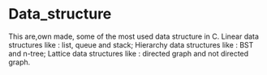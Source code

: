 # Data_structure
This are,own made, some of the most used data structure in C. 
Linear data structures like : list, queue and stack;
Hierarchy data structures like : BST and n-tree;
Lattice data structures like : directed graph and not directed graph.
